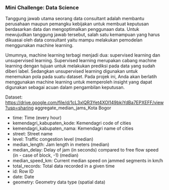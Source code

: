 ### Mini Challenge: Data Science
Tanggung jawab utama seorang data consultant adalah membantu perusahaan maupun pemangku kebijakan untuk membuat keputusan berdasarkan data dan mengoptimalkan penggunaan data. Untuk mewujudkan tanggung jawab tersebut, salah satu kemampuan yang harus dikuasai oleh data consultant yaitu mampu melakukan pemodelan menggunakan machine learning.

Umumnya, machine learning terbagi menjadi dua: supervised learning dan unsupervised learning. Supervised learning merupakan cabang machine learning dengan tujuan untuk melakukan prediksi pada data yang sudah diberi label. Sedangkan unsupervised learning digunakan untuk menemukan pola pada suatu dataset. Pada projek ini, Anda akan berlatih menggunakan machine learning untuk memperoleh insight yang dapat digunakan sebagai acuan dalam pengambilan keputusan.

Dataset: https://drive.google.com/file/d/1cL3xlQR3Yet4XOl149bkiYdBa7EPXEFF/view?usp=sharing
aggregate_median_jams_Kota Bogor
  - time: Time (every hour)
  - kemendagri_kabupaten_kode:	Kemendagri code of cities
  - kemendagri_kabupaten_nama:	Kemendagri name of cities
  - street:	Street name
  - level:	Traffic congestion level (median)
  - median_length:	Jam length in meters (median)
  - median_delay:	Delay of jam (in seconds) compared to free flow speed (in - case of block, -1) (median)
  - median_speed_km:	Current median speed on jammed segments in km/h
  - total_records:	Total data recorded in a given time
  - id:	Row ID
  - date:	Date
  - geometry:	Geometry data type (spatial data)
